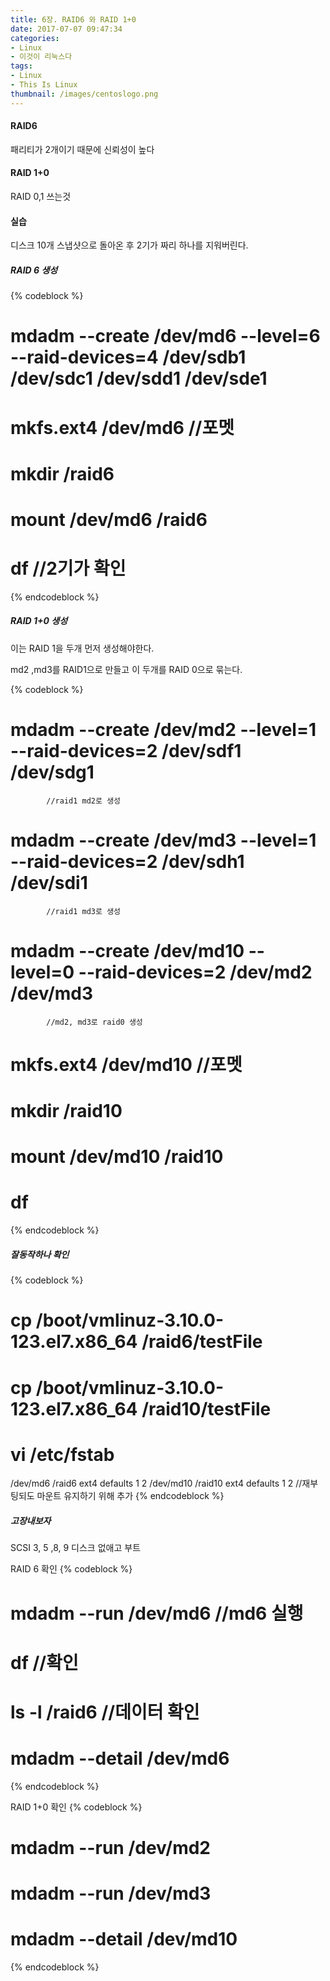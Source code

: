 ```yaml
---
title: 6장. RAID6 와 RAID 1+0
date: 2017-07-07 09:47:34
categories:
- Linux
- 이것이 리눅스다
tags:
- Linux
- This Is Linux
thumbnail: /images/centoslogo.png
---
```

#### RAID6
패리티가 2개이기 때문에 신뢰성이 높다

#### RAID 1+0
RAID 0,1 쓰는것

#### 실습
디스크 10개 스냅샷으로 돌아온 후 2기가 짜리 하나를 지워버린다.

##### RAID 6 생성

{% codeblock %}
# mdadm --create /dev/md6 --level=6 --raid-devices=4 /dev/sdb1 /dev/sdc1 /dev/sdd1 /dev/sde1

# mkfs.ext4 /dev/md6    //포멧

# mkdir /raid6

# mount /dev/md6 /raid6

# df    //2기가 확인
{% endcodeblock %}

##### RAID 1+0 생성

이는 RAID 1을 두개 먼저 생성해야한다.

md2 ,md3를 RAID1으로 만들고 이 두개를 RAID 0으로 묶는다.

{% codeblock %}
# mdadm --create /dev/md2 --level=1 --raid-devices=2 /dev/sdf1 /dev/sdg1    
            //raid1 md2로 생성

# mdadm --create /dev/md3 --level=1 --raid-devices=2 /dev/sdh1 /dev/sdi1    
            //raid1 md3로 생성

# mdadm --create /dev/md10 --level=0 --raid-devices=2 /dev/md2 /dev/md3   
            //md2, md3로 raid0 생성

# mkfs.ext4 /dev/md10   //포멧

# mkdir /raid10

# mount /dev/md10  /raid10

# df
{% endcodeblock %}


##### 잘동작하나 확인

{% codeblock %}
# cp /boot/vmlinuz-3.10.0-123.el7.x86_64 /raid6/testFile
# cp /boot/vmlinuz-3.10.0-123.el7.x86_64 /raid10/testFile

# vi /etc/fstab

/dev/md6    /raid6   ext4   defaults    1     2
/dev/md10   /raid10  ext4   defaults    1     2
//재부팅되도 마운트 유지하기 위해 추가
{% endcodeblock %}


##### 고장내보자
SCSI 3, 5 ,8, 9 디스크 없애고 부트

RAID 6 확인
{% codeblock %}
# mdadm --run /dev/md6    //md6 실행
# df //확인
# ls -l /raid6      //데이터 확인

# mdadm --detail /dev/md6
{% endcodeblock %}

RAID 1+0 확인
{% codeblock %}
# mdadm --run /dev/md2
# mdadm --run /dev/md3

# mdadm --detail /dev/md10
{% endcodeblock %}
